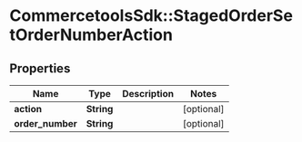 # CommercetoolsSdk::StagedOrderSetOrderNumberAction

## Properties
Name | Type | Description | Notes
------------ | ------------- | ------------- | -------------
**action** | **String** |  | [optional] 
**order_number** | **String** |  | [optional] 

